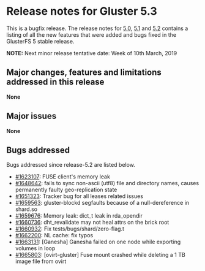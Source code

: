 # Release notes for Gluster 5.3

This is a bugfix release. The release notes for [5.0](5.0.md), [5.1](5.1.md) and [5.2](5.2.md) contains
a listing of all the new features that were added and bugs fixed in the
GlusterFS 5 stable release.

**NOTE:** Next minor release tentative date: Week of 10th March, 2019

## Major changes, features and limitations addressed in this release

**None**

## Major issues

**None**

## Bugs addressed

Bugs addressed since release-5.2 are listed below.

- [#1623107](https://bugzilla.redhat.com/1623107): FUSE client's memory leak
- [#1648642](https://bugzilla.redhat.com/1648642): fails to sync non-ascii (utf8) file and directory names, causes permanently faulty geo-replication state
- [#1651323](https://bugzilla.redhat.com/1651323): Tracker bug for all leases related issues
- [#1659563](https://bugzilla.redhat.com/1659563): gluster-blockd segfaults because of a null-dereference in shard.so
- [#1659676](https://bugzilla.redhat.com/1659676): Memory leak: dict_t leak in rda_opendir
- [#1660736](https://bugzilla.redhat.com/1660736): dht_revalidate may not heal attrs on the brick root
- [#1660932](https://bugzilla.redhat.com/1660932): Fix tests/bugs/shard/zero-flag.t
- [#1662200](https://bugzilla.redhat.com/1662200): NL cache: fix typos
- [#1663131](https://bugzilla.redhat.com/1663131): [Ganesha] Ganesha failed on one node while exporting volumes in loop
- [#1665803](https://bugzilla.redhat.com/1665803): [ovirt-gluster] Fuse mount crashed while deleting a 1 TB image file from ovirt
